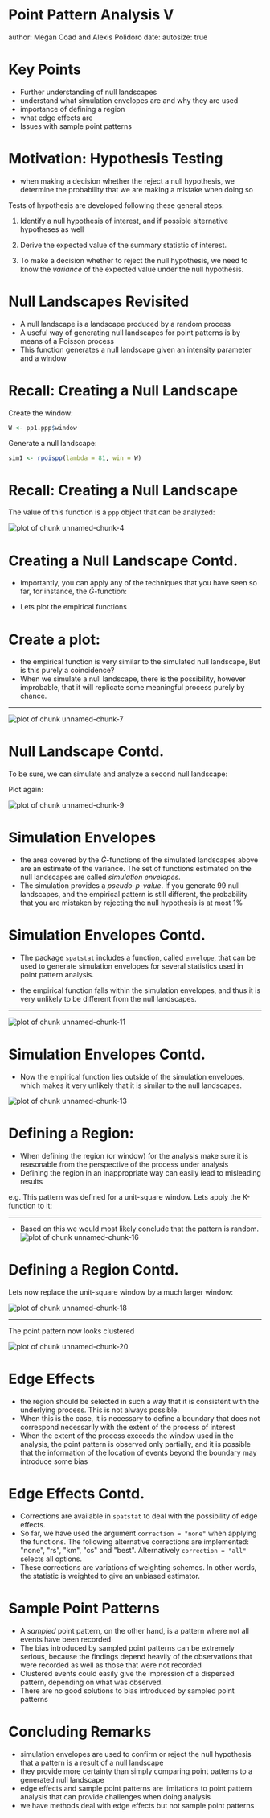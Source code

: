 Point Pattern Analysis V
========================================================
author: Megan Coad and Alexis Polidoro
date: 
autosize: true

Key Points
========================================================
- Further understanding of null landscapes 
- understand what simulation envelopes are and why they are used 
- importance of defining a region 
- what edge effects are
- Issues with sample point patterns 


Motivation: Hypothesis Testing 
========================================================
- when making a decision whether the reject a null hypothesis, we determine the probability that we are making a mistake when doing so

Tests of hypothesis are developed following these general steps:

1. Identify a null hypothesis of interest, and if possible alternative hypotheses as well

2. Derive the expected value of the summary statistic of interest.

3. To make a decision whether to reject the null hypothesis, we need to know the _variance_ of the expected value under the null hypothesis.



Null Landscapes Revisited
========================================================
- A null landscape is a landscape produced by a random process
- A useful way of generating null landscapes for point patterns is by means of a Poisson process
- This function generates a null landscape given an intensity parameter and a window

Recall: Creating a Null Landscape 
========================================================
Create the window:


```r
W <- pp1.ppp$window
```

Generate a null landscape:

```r
sim1 <- rpoispp(lambda = 81, win = W)
```

Recall: Creating a Null Landscape
=========================================================

The value of this function is a `ppp` object that can be analyzed:

![plot of chunk unnamed-chunk-4](16-Point-Pattern-Analysis-V-Slides-figure/unnamed-chunk-4-1.png)


Creating a Null Landscape Contd. 
========================================================

- Importantly, you can apply any of the techniques that you have seen so far, for instance, the $\hat{G}$-function:



- Lets plot the empirical functions




Create a plot:
=======
- the empirical function is very  similar to the simulated null landscape, But is this purely a coincidence? 
- When we simulate a null landscape, there is the possibility, however improbable, that it will replicate some meaningful process purely by chance.

***

![plot of chunk unnamed-chunk-7](16-Point-Pattern-Analysis-V-Slides-figure/unnamed-chunk-7-1.png)



Null Landscape Contd. 
========================================================

To be sure, we can simulate and analyze a second null landscape:


Plot again:

![plot of chunk unnamed-chunk-9](16-Point-Pattern-Analysis-V-Slides-figure/unnamed-chunk-9-1.png)

Simulation Envelopes 
========================================================
- the area covered by the $\hat{G}$-functions of the simulated landscapes above are an estimate of the variance. The set of functions estimated on the null landscapes are called _simulation envelopes_.
- The simulation provides a _pseudo-p-value_. If you generate 99 null landscapes, and the empirical pattern is still different, the probability that you are mistaken by rejecting the null hypothesis is at most 1%


Simulation Envelopes Contd. 
===========================================================

- The package `spatstat` includes a function, called `envelope`, that can be used to generate simulation envelopes for several statistics used in point pattern analysis.



- the empirical function falls within the simulation envelopes, and thus it is very unlikely to be different from the null landscapes.

***
![plot of chunk unnamed-chunk-11](16-Point-Pattern-Analysis-V-Slides-figure/unnamed-chunk-11-1.png)

Simulation Envelopes Contd. 
========================================================
- Now the empirical function lies outside of the simulation envelopes, which makes it very unlikely that it is similar to the null landscapes.


![plot of chunk unnamed-chunk-13](16-Point-Pattern-Analysis-V-Slides-figure/unnamed-chunk-13-1.png)

Defining a Region: 
========================================================

- When defining the region (or window) for the analysis make sure it is reasonable from the perspective of the process under analysis
- Defining the region in an inappropriate way can easily lead to misleading results


e.g. This pattern was defined for a unit-square window. Lets apply the K-function to it:




***
- Based on this we would most likely conclude that the pattern is random.
![plot of chunk unnamed-chunk-16](16-Point-Pattern-Analysis-V-Slides-figure/unnamed-chunk-16-1.png)

Defining a Region Contd. 
========================================================

Lets now replace the unit-square window by a much larger window:


![plot of chunk unnamed-chunk-18](16-Point-Pattern-Analysis-V-Slides-figure/unnamed-chunk-18-1.png)

***
The point pattern now looks clustered



![plot of chunk unnamed-chunk-20](16-Point-Pattern-Analysis-V-Slides-figure/unnamed-chunk-20-1.png)


Edge Effects 
========================================================

- the region should be selected in such a way that it is consistent with the underlying process. This is not always possible. 
- When this is the case, it is necessary to define a boundary that does not correspond necessarily with the extent of the process of interest
- When the extent of the process exceeds the window used in the analysis, the point pattern is observed only partially, and it is possible that the information of the location of events beyond the boundary may introduce some bias

Edge Effects Contd. 
==========================================================
- Corrections are available in `spatstat` to deal with the possibility of edge effects. 
- So far, we have used the argument `correction = "none"` when applying the functions. The following alternative corrections are implemented: "none", "rs", "km", "cs" and "best". Alternatively `correction = "all"` selects all options.
- These corrections are variations of weighting schemes. In other words, the statistic is weighted to give an unbiased estimator.

Sample Point Patterns
========================================================
- A _sampled_ point pattern, on the other hand, is a pattern where not all events have been recorded
- The bias introduced by sampled point patterns can be extremely serious, because the findings depend heavily of the observations that were recorded as well as those that were not recorded
- Clustered events could easily give the impression of a dispersed pattern, depending on what was observed.
- There are no good solutions to bias introduced by sampled point patterns

Concluding Remarks 
===============================================================
- simulation envelopes are used to confirm or reject the null hypothesis that a pattern is a result of a null landscape 
- they provide more certainty than simply comparing point patterns to a generated null landscape 
- edge effects and sample point patterns are limitations to point pattern analysis that can provide challenges when doing analysis
- we have methods deal with edge effects but not sample point patterns 
